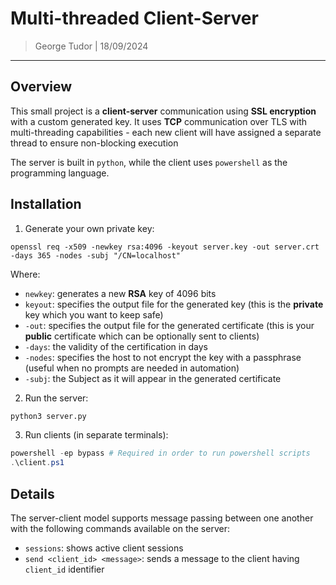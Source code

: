 # Multi-threaded Client-Server

> George Tudor | 18/09/2024

----------------------------

## Overview

This small project is a **client-server** communication using **SSL encryption** with a custom generated key. It uses **TCP** communication over TLS with multi-threading capabilities - each new client will have assigned a separate thread to ensure non-blocking execution

The server is built in `python`, while the client uses `powershell` as the programming language.

## Installation

1. Generate your own private key:
```
openssl req -x509 -newkey rsa:4096 -keyout server.key -out server.crt -days 365 -nodes -subj "/CN=localhost"
```
Where:
- `newkey`: generates a new **RSA** key of 4096 bits
- `keyout`: specifies the output file for the generated key (this is the **private** key which you want to keep safe)
- `-out`: specifies the output file for the generated certificate (this is your **public** certificate which can be optionally sent to clients)
- `-days`: the validity of the certification in days
- `-nodes`:  specifies the host to not encrypt the key with a passphrase (useful when no prompts are needed in automation)
- `-subj`: the Subject as it will appear in the generated certificate

2. Run the server:
```bash
python3 server.py
```

3. Run clients (in separate terminals):
```powershell
powershell -ep bypass # Required in order to run powershell scripts
.\client.ps1
```

## Details

The server-client model supports message passing between one another with the following commands available on the server:
- `sessions`: shows active client sessions
- `send <client_id> <message>`: sends a message to the client having `client_id` identifier
